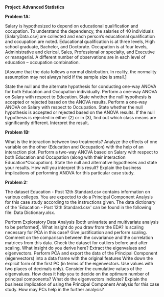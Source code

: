 **Project: Advanced Statistics**

**Problem 1A:**

Salary is hypothesized to depend on educational qualification and occupation. To understand the dependency, the salaries of 40 individuals [SalaryData.csv] are collected and each person’s educational qualification and occupation are noted. Educational qualification is at three levels, High school graduate, Bachelor, and Doctorate. Occupation is at four levels, Administrative and clerical, Sales, Professional or specialty, and Executive or managerial. A different number of observations are in each level of education – occupation combination.

 [Assume that the data follows a normal distribution. In reality, the normality assumption may not always hold if the sample size is small.]

State the null and the alternate hypothesis for conducting one-way ANOVA for both Education and Occupation individually.
Perform a one-way ANOVA on Salary with respect to Education. State whether the null hypothesis is accepted or rejected based on the ANOVA results.
Perform a one-way ANOVA on Salary with respect to Occupation. State whether the null hypothesis is accepted or rejected based on the ANOVA results.
If the null hypothesis is rejected in either (2) or in (3), find out which class means are significantly different. Interpret the result. 

**Problem 1B:**

What is the interaction between two treatments? Analyze the effects of one variable on the other (Education and Occupation) with the help of an interaction plot.
Perform a two-way ANOVA based on Salary with respect to both Education and Occupation (along with their interaction Education*Occupation). State the null and alternative hypotheses and state your results. How will you interpret this result?
Explain the business implications of performing ANOVA for this particular case study.

**Problem 2:**

The dataset Education - Post 12th Standard.csv contains information on various colleges. You are expected to do a Principal Component Analysis for this case study according to the instructions given. The data dictionary of the 'Education - Post 12th Standard.csv' can be found in the following file: Data Dictionary.xlsx.

Perform Exploratory Data Analysis [both univariate and multivariate analysis to be performed]. What insight do you draw from the EDA?
Is scaling necessary for PCA in this case? Give justification and perform scaling.
Comment on the comparison between the covariance and the correlation matrices from this data.
Check the dataset for outliers before and after scaling. What insight do you derive here? 
Extract the eigenvalues and eigenvectors.
Perform PCA and export the data of the Principal Component (eigenvectors) into a data frame with the original features
Write down the explicit form of the first PC (in terms of the eigenvectors. Use values with two places of decimals only). 
Consider the cumulative values of the eigenvalues. How does it help you to decide on the optimum number of principal components? What do the eigenvectors indicate?
Explain the business implication of using the Principal Component Analysis for this case study. How may PCs help in the further analysis?

